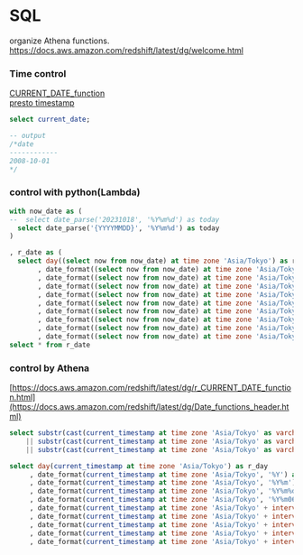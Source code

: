 # SQL
organize Athena functions.<br>
https://docs.aws.amazon.com/redshift/latest/dg/welcome.html


### Time control
[CURRENT_DATE_function](https://docs.aws.amazon.com/redshift/latest/dg/Date_functions_header.html)<br>
[presto timestamp](https://prestodb.io/docs/current/functions/datetime.html)<br>

```sql
select current_date;

-- output
/*date
------------
2008-10-01
*/
```


### control with python(Lambda)
```sql
with now_date as (
--  select date_parse('20231018', '%Y%m%d') as today
  select date_parse('{YYYYMMDD}', '%Y%m%d') as today
)

, r_date as (
  select day((select now from now_date) at time zone 'Asia/Tokyo') as r_day
       , date_format((select now from now_date) at time zone 'Asia/Tokyo', '%Y') as r_year
       , date_format((select now from now_date) at time zone 'Asia/Tokyo', '%Y%m') as r_month
       , date_format((select now from now_date) at time zone 'Asia/Tokyo', '%Y%m%d') as r_today
       , date_format((select now from now_date) at time zone 'Asia/Tokyo', '%Y%m06') as r_day_of_6
       , date_format((select now from now_date) at time zone 'Asia/Tokyo' + interval '-1' month, '%Y%m06') as r_last_month_day_of_6
       , date_format((select now from now_date) at time zone 'Asia/Tokyo' + interval '-1' day, '%Y%m%d') as r_1_day_ago
       , date_format((select now from now_date) at time zone 'Asia/Tokyo' + interval '-100' day, '%Y%m%d') as r_100_days_ago
       , date_format((select now from now_date) at time zone 'Asia/Tokyo' + interval '-1' month, '%Y%m%d') as r_month_ago
       , date_format((select now from now_date) at time zone 'Asia/Tokyo' + interval '-1' year, '%Y%m%d') as r_year_ago
select * from r_date

```

### control by Athena
[https://docs.aws.amazon.com/redshift/latest/dg/r_CURRENT_DATE_function.html](https://docs.aws.amazon.com/redshift/latest/dg/Date_functions_header.html)
```sql
select substr(cast(current_timestamp at time zone 'Asia/Tokyo' as varchar), 1, 4)
    || substr(cast(current_timestamp at time zone 'Asia/Tokyo' as varchar), 6, 2)
    || substr(cast(current_timestamp at time zone 'Asia/Tokyo' as varchar), 9, 2) as yyyymmdd
```

```sql
select day(current_timestamp at time zone 'Asia/Tokyo') as r_day
     , date_format(current_timestamp at time zone 'Asia/Tokyo', '%Y') as r_year
     , date_format(current_timestamp at time zone 'Asia/Tokyo', '%Y%m') as r_month
     , date_format(current_timestamp at time zone 'Asia/Tokyo', '%Y%m%d') as r_today
     , date_format(current_timestamp at time zone 'Asia/Tokyo', '%Y%m06') as r_day_of_6
     , date_format(current_timestamp at time zone 'Asia/Tokyo' + interval '-1' month, '%Y%m06') as r_last_month_day_of_6
     , date_format(current_timestamp at time zone 'Asia/Tokyo' + interval '-1' day, '%Y%m%d') as r_1_day_ago
     , date_format(current_timestamp at time zone 'Asia/Tokyo' + interval '-100' day, '%Y%m%d') as r_100_days_ago
     , date_format(current_timestamp at time zone 'Asia/Tokyo' + interval '-1' month, '%Y%m%d') as r_month_ago
     , date_format(current_timestamp at time zone 'Asia/Tokyo' + interval '-1' year, '%Y%m%d') as r_year_ago
```






